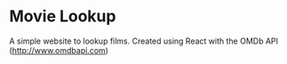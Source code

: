 # Movie Lookup
A simple website to lookup films. Created using React with the OMDb API (http://www.omdbapi.com)
